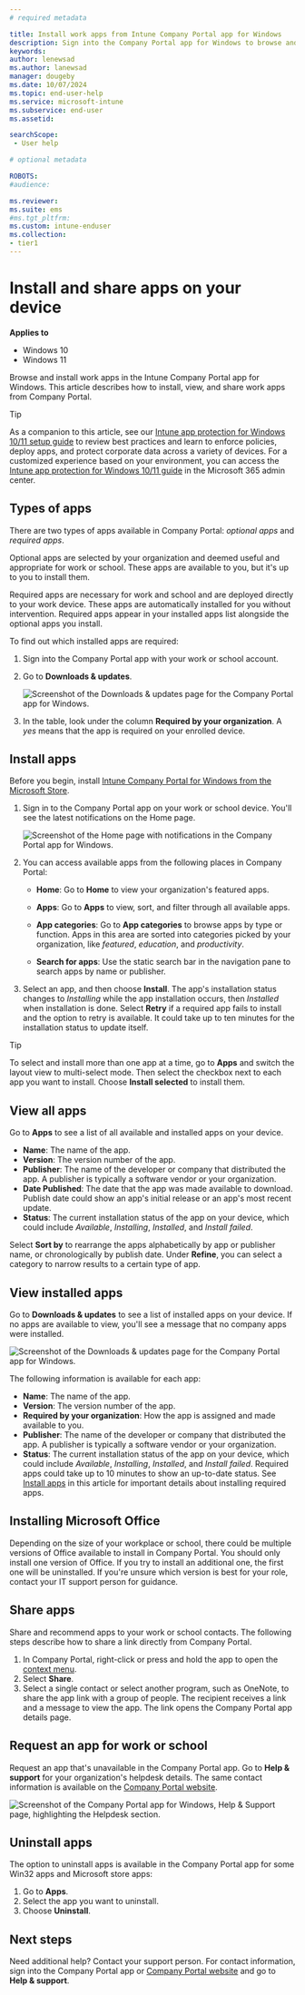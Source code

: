 ```yaml
---
# required metadata

title: Install work apps from Intune Company Portal app for Windows
description: Sign into the Company Portal app for Windows to browse and install work or school-related apps on your enrolled device.    
keywords:
author: lenewsad
ms.author: lanewsad
manager: dougeby
ms.date: 10/07/2024
ms.topic: end-user-help
ms.service: microsoft-intune
ms.subservice: end-user
ms.assetid:

searchScope:
 - User help

# optional metadata

ROBOTS:  
#audience:

ms.reviewer: 
ms.suite: ems
#ms.tgt_pltfrm:
ms.custom: intune-enduser
ms.collection:
- tier1
---
```


# Install and share apps on your device  

**Applies to**  
- Windows 10  
- Windows 11  

Browse and install work apps in the Intune Company Portal app for Windows. This article describes how to install, view, and share work apps from Company Portal.    

> [!TIP]
> As a companion to this article, see our ‎[Intune‎ app protection for ‎Windows‎ 10/11 setup guide](https://go.microsoft.com/fwlink/?linkid=2309605) to review best practices and learn to enforce policies, deploy apps, and protect corporate data across a variety of devices. For a customized experience based on your environment, you can access the ‎[Intune‎ app protection for ‎Windows‎ 10/11 guide](https://go.microsoft.com/fwlink/?linkid=2309606) in the Microsoft 365 admin center.  

## Types of apps 

There are two types of apps available in Company Portal: *optional apps* and *required apps*. 

Optional apps are selected by your organization and deemed useful and appropriate for work or school. These apps are available to you, but it's up to you to install them. 

Required apps are necessary for work and school and are deployed directly to your work device. These apps are automatically installed for you without intervention. Required apps appear in your installed apps list alongside the optional apps you install. 

To find out which installed apps are required:  

1. Sign into the Company Portal app with your work or school account.   
1. Go to **Downloads & updates**.  

    ![Screenshot of the Downloads & updates page for the Company Portal app for Windows. ](./media/install-apps-cpapp-windows/windows-companyportal-02.png)  
3. In the table, look under the column **Required by your organization**. A *yes* means that the app is required on your enrolled device.    

## Install apps  
Before you begin, install [Intune Company Portal for Windows from the Microsoft Store](https://apps.microsoft.com/detail/9WZDNCRFJ3PZ).    

1. Sign in to the Company Portal app on your work or school device. You'll see the latest notifications on the Home page.  

    ![Screenshot of the Home page with notifications in the Company Portal app for Windows.](./media/install-apps-cpapp-windows/windows-companyportal-03.png)  
   
2. You can access available apps from the following places in Company Portal:      

    * **Home**: Go to **Home** to view your organization's featured apps.  

    * **Apps**: Go to **Apps** to view, sort, and filter through all available apps.  

    * **App categories**: Go to **App categories** to browse apps by type or function. Apps in this area are sorted into categories picked by your organization, like *featured*, *education*, and *productivity*.  

    * **Search for apps**: Use the static search bar in the navigation pane to search apps by name or publisher.  

3. Select an app, and then choose **Install**. The app's installation status changes to *Installing* while the app installation occurs, then *Installed* when installation is done. Select **Retry** if a required app fails to install and the option to retry is available. It could take up to ten minutes for the installation status to update itself. 

> [!TIP]
> To select and install more than one app at a time, go to **Apps** and switch the layout view to multi-select mode. Then select the checkbox next to each app you want to install. Choose **Install selected** to install them.

## View all apps  
Go to **Apps** to see a list of all available and installed apps on your device. 

* **Name**: The name of the app. 
* **Version**: The version number of the app. 
* **Publisher**: The name of the developer or company that distributed the app. A publisher is typically a software vendor or your organization.  
* **Date Published**: The date that the app was made available to download. Publish date could show an app's initial release or an app's most recent update.
* **Status**: The current installation status of the app on your device, which could include *Available*, *Installing*, *Installed*, and *Install failed*.  

Select **Sort by** to rearrange the apps alphabetically by app or publisher name, or chronologically by publish date. Under **Refine**, you can select a category to narrow results to a certain type of app. 

## View installed apps  
Go to **Downloads & updates** to see a list of installed apps on your device. If no apps are available to view, you'll see a message that no company apps were installed. 
 
![Screenshot of the Downloads & updates page for the Company Portal app for Windows.](./media/install-apps-cpapp-windows/windows-companyportal-02.png)

The following information is available for each app:    

* **Name**: The name of the app. 
* **Version**: The version number of the app. 
* **Required by your organization**: How the app is assigned and made available to you.  
* **Publisher**: The name of the developer or company that distributed the app. A publisher is typically a software vendor or your organization.  
* **Status**: The current installation status of the app on your device, which could include *Available*, *Installing*, *Installed*, and *Install failed*. Required apps could take up to 10 minutes to show an up-to-date status. See [Install apps](#install-apps) in this article for important details about installing required apps.   

## Installing Microsoft Office  
Depending on the size of your workplace or school, there could be multiple versions of Office available to install in Company Portal. You should only install one version of Office. If you try to install an additional one, the first one will be uninstalled. If you're unsure which version is best for your role, contact your IT support person for guidance.  

## Share apps  
Share and recommend apps to your work or school contacts. The following steps describe how to share a link directly from Company Portal.

1. In Company Portal, right-click or press and hold the app to open the [context menu](/windows/uwp/design/controls-and-patterns/menus).  
2. Select **Share**.  
3. Select a single contact or select another program, such as OneNote, to share the app link with a group of people. The recipient receives a link and a message to view the app. The link opens the Company Portal app details page. 
  

## Request an app for work or school  
Request an app that's unavailable in the Company Portal app. Go to **Help & support** for your organization's helpdesk details. The same contact information is available on the [Company Portal website](https://go.microsoft.com/fwlink/?linkid=2010980).  

  ![Screenshot of the Company Portal app for Windows, Help & Support page, highlighting the Helpdesk section.](./media/install-apps-cpapp-windows/1812_UCP_Help_Support_helpdesk.png)  

## Uninstall apps  

The option to uninstall apps is available in the Company Portal app for some Win32 apps and Microsoft store apps:  
1. Go to **Apps**.  
2. Select the app you want to uninstall.  
3. Choose **Uninstall**.  

## Next steps  

Need additional help? Contact your support person. For contact information, sign into the Company Portal app or [Company Portal website](https://go.microsoft.com/fwlink/?linkid=2010980) and go to **Help & support**.  
